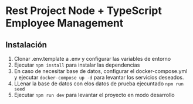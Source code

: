 # Rest Project Node + TypeScript Employee Management

## Instalación

1. Clonar .env.template a .env y configurar las variables de entorno
2. Ejecutar `npm install` para instalar las dependencias
3. En caso de necesitar base de datos, configurar el docker-compose.yml y ejecutar `docker-compose up -d` para levantar los servicios deseados.
4. LLenar la base de datos con elos datos de prueba ejecuntado `npm run seed`
5. Ejecutar `npm run dev` para levantar el proyecto en modo desarrollo

